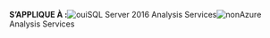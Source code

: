 **S’APPLIQUE À :**![oui](media/yes.png)SQL Server 2016 Analysis Services![non](media/no.png)Azure Analysis Services